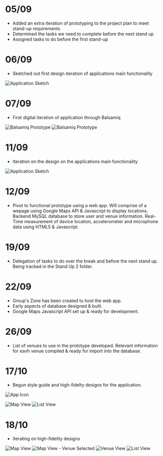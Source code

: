 # 05/09

- Added an extra iteration of prototyping to the project plan to meet stand-up requirements
- Determined the tasks we need to complete before the next stand up
- Assigned tasks to do before the first stand-up

# 06/09

- Sketched out first design iteration of applications main functionality

![Application Sketch](https://github.com/deco3500-2017/team-apollo/blob/master/images/sketch-001.jpg?raw=true "Main Application Sketch 001")

# 07/09

- First digital iteration of application through Balsamiq

![Balsamiq Prototype](https://github.com/deco3500-2017/team-apollo/blob/master/images/balsamiq-001.png?raw=true "Balsamiq Prototype 001") ![Balsamiq Prototype](https://github.com/deco3500-2017/team-apollo/blob/master/images/balsamiq-002.png?raw=true "Balsamiq Prototype 002")

# 11/09

- Iteration on the design on the applications main functionality

![Application Sketch](https://github.com/deco3500-2017/team-apollo/blob/master/images/sketch-002.JPG?raw=true "Main Application Sketch 002")

# 12/09
- Pivot to functional prototype using a web app. Will comprise of a wepage using Google Maps API & Javascript to display locations. Backend MySQL database to store user and venue information. Real-Time measurement of device location, accelerometer and microphone data using HTML5 & Javascript.

# 19/09
- Delegation of tasks to do over the break and before the next stand up. Being tracked in the Stand Up 2 folder.

# 22/09 
- Group's Zone has been created to host the web app. 
- Early aspects of database designed & built.
- Google Maps Javascript API set up & ready for development.

# 26/09
- List of venues to use in the prototype developed. Relevant information for eavh venue compiled & ready for import into the database.

# 17/10
- Begun style guide and high-fidelty designs for the application.


![App Icon](https://github.com/deco3500-2017/team-apollo/blob/master/images/AppIcon.png "App Icon")


![Map View](https://github.com/deco3500-2017/team-apollo/blob/master/images/MapView.png "Map View")
![List View](https://github.com/deco3500-2017/team-apollo/blob/master/images/ListView.png "List View")

# 18/10
- Iterating on high-fidelity designs


![Map View](https://github.com/deco3500-2017/team-apollo/blob/master/images/Map%20View.png "Map View")
![Map View - Venue Selected](https://github.com/deco3500-2017/team-apollo/blob/master/images/Map%20View%20-%20Venue%20Selected.png "List View")
![Venue View](https://github.com/deco3500-2017/team-apollo/blob/master/images/Venue%20View.png "Map View")
![List View](https://github.com/deco3500-2017/team-apollo/blob/master/images/List%20View.png "List View")
